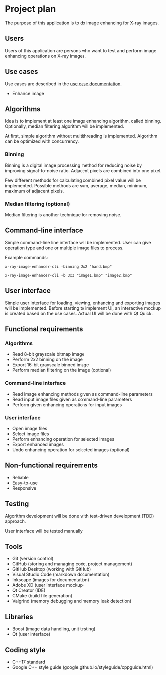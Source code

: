 # Project plan

The purpose of this application is to do image enhancing for X-ray images.

## Users

Users of this application are persons who want to test and perform image enhancing operations on X-ray images.

## Use cases

Use cases are described in the [use case documentation](../doc/use_cases.md).

- Enhance image

## Algorithms

Idea is to implement at least one image enhancing algorithm, called binning. 
Optionally, median filtering algorithm will be implemented.

At first, simple algorithm without multithreading is implemented. Algorithm can be optimized with concurrency.

### Binning

Binning is a digital image processing method for reducing noise by improving signal-to-noise ratio. Adjacent pixels are combined into one pixel.

Few different methods for calculating combined pixel value will be implemented. 
Possible methods are sum, average, median, minimum, maximum of adjacent pixels.

### Median filtering (optional)

Median filtering is another technique for removing noise.

## Command-line interface

Simple command-line line interface will be implemented. 
User can give operation type and one or multiple image files to process.

Example commands:

`x-ray-image-enhancer-cli -binning 2x2 "hand.bmp"`

`x-ray-image-enhancer-cli -b 3x3 "image1.bmp" "image2.bmp"`

## User interface

Simple user interface for loading, viewing, enhancing and exporting images will be implemented. 
Before starting to implement UI, an interactive mockup is created based on the use cases. Actual UI will be done with Qt Quick. 

## Functional requirements

### Algorithms
- Read 8-bit grayscale bitmap image
- Perform 2x2 binning on the image
- Export 16-bit grayscale binned image
- Perform median filtering on the image (optional)

### Command-line interface
- Read image enhancing methods given as command-line parameters
- Read input image files given as command-line parameters
- Perform given enhancing operations for input images
 
### User interface
- Open image files
- Select image files
- Perform enhancing operation for selected images
- Export enhanced images
- Undo enhancing operation for selected images (optional)

## Non-functional requirements
- Reliable
- Easy-to-use
- Responsive

## Testing

Algorithm development will be done with test-driven development (TDD) approach.

User interface will be tested manually.

## Tools

- Git (version control)
- GitHub (storing and managing code, project management)
- GitHub Desktop (working with GitHub)
- Visual Studio Code (markdown documentation)
- Inkscape (images for documentation)
- Adobe XD (user interface mockup)
- Qt Creator (IDE)
- CMake (build file generation)
- Valgrind (memory debugging and memory leak detection)

## Libraries

- Boost (image data handling, unit testing)
- Qt (user interface)

## Coding style

- C++17 standard
- Google C++ style guide (google.github.io/styleguide/cppguide.html)